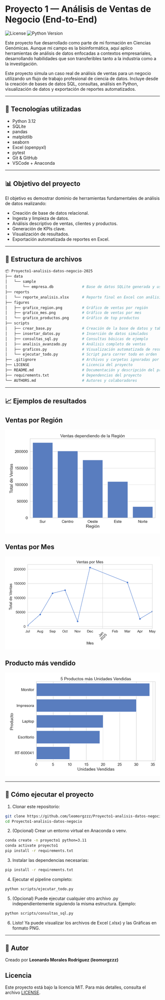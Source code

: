 # Proyecto 1 — Análisis de Ventas de Negocio (End-to-End)
![License](https://img.shields.io/badge/license-MIT-green)
![Python Version](https://img.shields.io/badge/python-3.10+-blue)

Este proyecto fue desarrollado como parte de mi formación en Ciencias Genómicas. Aunque mi campo es la bioinformática, aquí aplico herramientas de análisis de datos enfocadas a contextos empresariales, desarrollando habilidades que son transferibles tanto a la industria como a la investigación.

Este proyecto simula un caso real de análisis de ventas para un negocio utilizando un flujo de trabajo profesional de ciencia de datos. Incluye desde la creación de bases de datos SQL, consultas, análisis en Python, visualización de datos y exportación de reportes automatizados.

---

## 🔧 Tecnologías utilizadas

- Python 3.12
- SQLite
- pandas
- matplotlib
- seaborn
- Excel (openpyxl)
- pytest
- Git & GitHub
- VSCode + Anaconda

---

## 📊 Objetivo del proyecto

El objetivo es demostrar dominio de herramientas fundamentales de análisis de datos realizando:

- Creación de base de datos relacional.
- Ingesta y limpieza de datos.
- Análisis descriptivo de ventas, clientes y productos.
- Generación de KPIs clave.
- Visualización de resultados.
- Exportación automatizada de reportes en Excel.


---

## 📁 Estructura de archivos
```bash
📦 Proyecto1-analisis-datos-negocio-2025
├── data
│   └── sample
│       └── empresa.db             # Base de datos SQLite generada y usada
├── reports
│   └── reporte_analisis.xlsx      # Reporte final en Excel con análisis
├── figures
│   ├── grafico_region.png         # Gráfico de ventas por región
│   ├── grafico_mes.png            # Gráfico de ventas por mes
│   └── grafico_productos.png      # Gráfico de top productos
├── scripts
│   ├── crear_base.py              # Creación de la base de datos y tablas
│   ├── insertar_datos.py          # Inserción de datos simulados
│   ├── consultas_sql.py           # Consultas básicas de ejemplo
│   ├── analisis_avanzado.py       # Análisis completo de ventas
│   ├── graficos.py                # Visualización automatizada de resultados
│   └── ejecutar_todo.py           # Script para correr todo en orden
├── .gitignore                     # Archivos y carpetas ignoradas por git
├── LICENSE                        # Licencia del proyecto
├── README.md                      # Documentación y descripción del proyecto
├── requirements.txt               # Dependencias del proyecto
└── AUTHORS.md                     # Autores y colaboradores

```
---

## 📈 Ejemplos de resultados

## Ventas por Región
![Ventas por región](figures/grafico_region.png)

## Ventas por Mes
![Ventas por región](figures/grafico_mes.png)

## Producto más vendido
![Ventas por región](figures/grafico_productos.png)

---

## 🚀 Cómo ejecutar el proyecto

1. Clonar este repositorio:

```bash
git clone https://github.com/leomorgzzz/Proyecto1-analisis-datos-negocio
cd Proyecto1-analisis-datos-negocio
```
2. (Opcional) Crear un entorno virtual en Anaconda o venv.
```bash
conda create -n proyecto1 python=3.11
conda activate proyecto1
pip install -r requirements.txt
```

3. Instalar las dependencias necesarias:

```bash
pip install -r requirements.txt
```
4. Ejecutar el pipeline completo:

```bash
python scripts/ejecutar_todo.py

```
5. (Opcional) Puede ejecutar cualquier otro archivo .py independientemente siguiendo la misma estructura. Ejemplo:

```bash
python scripts/consultas_sql.py
```

6. Listo! Ya puede visualizar los archivos de Excel (.xlsx) y las Gráficas en formato PNG.

---

## 👤 Autor

Creado por **Leonardo Morales Rodríguez (leomorgzzz)** 

## Licencia

Este proyecto está bajo la licencia MIT. Para más detalles, consulta el archivo [LICENSE](LICENSE).
